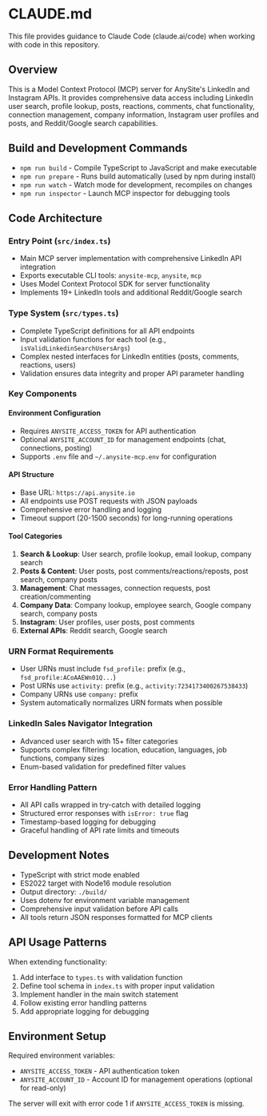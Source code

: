 # CLAUDE.md

This file provides guidance to Claude Code (claude.ai/code) when working with code in this repository.

## Overview

This is a Model Context Protocol (MCP) server for AnySite's LinkedIn and Instagram APIs. It provides comprehensive data access including LinkedIn user search, profile lookup, posts, reactions, comments, chat functionality, connection management, company information, Instagram user profiles and posts, and Reddit/Google search capabilities.

## Build and Development Commands

- `npm run build` - Compile TypeScript to JavaScript and make executable
- `npm run prepare` - Runs build automatically (used by npm during install)
- `npm run watch` - Watch mode for development, recompiles on changes
- `npm run inspector` - Launch MCP inspector for debugging tools

## Code Architecture

### Entry Point (`src/index.ts`)
- Main MCP server implementation with comprehensive LinkedIn API integration
- Exports executable CLI tools: `anysite-mcp`, `anysite`, `mcp`
- Uses Model Context Protocol SDK for server functionality
- Implements 19+ LinkedIn tools and additional Reddit/Google search

### Type System (`src/types.ts`)
- Complete TypeScript definitions for all API endpoints
- Input validation functions for each tool (e.g., `isValidLinkedinSearchUsersArgs`)
- Complex nested interfaces for LinkedIn entities (posts, comments, reactions, users)
- Validation ensures data integrity and proper API parameter handling

### Key Components

#### Environment Configuration
- Requires `ANYSITE_ACCESS_TOKEN` for API authentication
- Optional `ANYSITE_ACCOUNT_ID` for management endpoints (chat, connections, posting)
- Supports `.env` file and `~/.anysite-mcp.env` for configuration

#### API Structure
- Base URL: `https://api.anysite.io`
- All endpoints use POST requests with JSON payloads
- Comprehensive error handling and logging
- Timeout support (20-1500 seconds) for long-running operations

#### Tool Categories
1. **Search & Lookup**: User search, profile lookup, email lookup, company search
2. **Posts & Content**: User posts, post comments/reactions/reposts, post search, company posts
3. **Management**: Chat messages, connection requests, post creation/commenting
4. **Company Data**: Company lookup, employee search, Google company search, company posts
5. **Instagram**: User profiles, user posts, post comments
6. **External APIs**: Reddit search, Google search

### URN Format Requirements
- User URNs must include `fsd_profile:` prefix (e.g., `fsd_profile:ACoAAEWn01Q...`)
- Post URNs use `activity:` prefix (e.g., `activity:7234173400267538433`)
- Company URNs use `company:` prefix
- System automatically normalizes URN formats when possible

### LinkedIn Sales Navigator Integration
- Advanced user search with 15+ filter categories
- Supports complex filtering: location, education, languages, job functions, company sizes
- Enum-based validation for predefined filter values

### Error Handling Pattern
- All API calls wrapped in try-catch with detailed logging
- Structured error responses with `isError: true` flag
- Timestamp-based logging for debugging
- Graceful handling of API rate limits and timeouts

## Development Notes

- TypeScript with strict mode enabled
- ES2022 target with Node16 module resolution  
- Output directory: `./build/`
- Uses dotenv for environment variable management
- Comprehensive input validation before API calls
- All tools return JSON responses formatted for MCP clients

## API Usage Patterns

When extending functionality:
1. Add interface to `types.ts` with validation function
2. Define tool schema in `index.ts` with proper input validation
3. Implement handler in the main switch statement
4. Follow existing error handling patterns
5. Add appropriate logging for debugging

## Environment Setup

Required environment variables:
- `ANYSITE_ACCESS_TOKEN` - API authentication token
- `ANYSITE_ACCOUNT_ID` - Account ID for management operations (optional for read-only)

The server will exit with error code 1 if `ANYSITE_ACCESS_TOKEN` is missing.